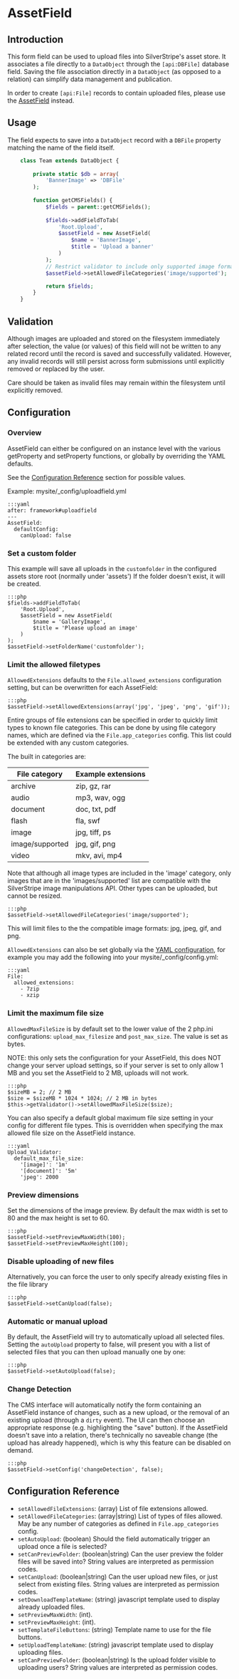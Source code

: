 # AssetField

## Introduction

This form field can be used to upload files into SilverStripe's asset store.
It associates a file directly to a `DataObject` through the `[api:DBFile]` database field.
Saving the file association directly in a `DataObject` (as opposed to a relation)
can simplify data management and publication.

In order to create `[api:File]` records to contain uploaded files,
please use the [AssetField](AssetField) instead.

## Usage

The field expects to save into a `DataObject` record with a `DBFile`
property matching the name of the field itself.


```php
	class Team extends DataObject {
	
    	private static $db = array(
        	'BannerImage' => 'DBFile'
    	);
		
		function getCMSFields() {
			$fields = parent::getCMSFields(); 
			
			$fields->addFieldToTab(
				'Root.Upload',	
				$assetField = new AssetField(
					$name = 'BannerImage',
					$title = 'Upload a banner'
				)
			);
			// Restrict validator to include only supported image formats
			$assetField->setAllowedFileCategories('image/supported');

			return $fields;			
		}	
	}
```

## Validation

Although images are uploaded and stored on the filesystem immediately after selection,
the value (or values) of this field will not be written to any related record until the
record is saved and successfully validated. However, any invalid records will still
persist across form submissions until explicitly removed or replaced by the user.

Care should be taken as invalid files may remain within the filesystem until explicitly removed.

## Configuration

### Overview

AssetField can either be configured on an instance level with the various getProperty
and setProperty functions, or globally by overriding the YAML defaults.

See the [Configuration Reference](uploadfield#configuration-reference) section for possible values.

Example: mysite/_config/uploadfield.yml

	:::yaml
	after: framework#uploadfield
	---
	AssetField:
	  defaultConfig:
	    canUpload: false


### Set a custom folder

This example will save all uploads in the `customfolder` in the configured assets store root (normally under 'assets')
If the folder doesn't exist, it will be created. 

	:::php
	$fields->addFieldToTab(
		'Root.Upload',	
		$assetField = new AssetField(
			$name = 'GalleryImage',
			$title = 'Please upload an image'
		)	
	);
	$assetField->setFolderName('customfolder');


### Limit the allowed filetypes

`AllowedExtensions` defaults to the `File.allowed_extensions` configuration setting,
but can be overwritten for each AssetField:


	:::php
	$assetField->setAllowedExtensions(array('jpg', 'jpeg', 'png', 'gif'));
	

Entire groups of file extensions can be specified in order to quickly limit types to known file categories.
This can be done by using file category names, which are defined via the `File.app_categories` config. This
list could be extended with any custom categories.

The built in categories are:

| File category   | Example extensions | 
|-----------------|--------------------|
| archive         | zip, gz, rar       |
| audio           | mp3, wav, ogg      |
| document        | doc, txt, pdf      |
| flash           | fla, swf           |
| image           | jpg, tiff, ps      |
| image/supported | jpg, gif, png      |
| video           | mkv, avi, mp4      |

Note that although all image types are included in the 'image' category, only images that are in the 
'images/supported' list are compatible with the SilverStripe image manipulations API. Other types
can be uploaded, but cannot be resized.

	:::php
	$assetField->setAllowedFileCategories('image/supported');


This will limit files to the the compatible image formats: jpg, jpeg, gif, and png.

`AllowedExtensions` can also be set globally via the
[YAML configuration](/developer_guides/configuration/configuration/#configuration-yaml-syntax-and-rules),
for example you may add the following into your mysite/_config/config.yml:


	:::yaml
	File: 
	  allowed_extensions: 
	    - 7zip 
	    - xzip


### Limit the maximum file size

`AllowedMaxFileSize` is by default set to the lower value of the 2 php.ini configurations:
`upload_max_filesize` and `post_max_size`. The value is set as bytes.

NOTE: this only sets the configuration for your AssetField, this does NOT change your
server upload settings, so if your server is set to only allow 1 MB and you set the
AssetField to 2 MB, uploads will not work.


	:::php
	$sizeMB = 2; // 2 MB
	$size = $sizeMB * 1024 * 1024; // 2 MB in bytes
	$this->getValidator()->setAllowedMaxFileSize($size);


You can also specify a default global maximum file size setting in your config for different file types.
This is overridden when specifying the max allowed file size on the AssetField instance.


	:::yaml
	Upload_Validator: 
	  default_max_file_size: 
	    '[image]': '1m'
	    '[document]': '5m'
	    'jpeg': 2000


### Preview dimensions

Set the dimensions of the image preview. By default the max width is set to 80 and the max height is set to 60.


	:::php
	$assetField->setPreviewMaxWidth(100);
	$assetField->setPreviewMaxHeight(100);



### Disable uploading of new files

Alternatively, you can force the user to only specify already existing files in the file library


	:::php
	$assetField->setCanUpload(false);

	
### Automatic or manual upload

By default, the AssetField will try to automatically upload all selected files. Setting the `autoUpload`
property to false, will present you with a list of selected files that you can then upload manually one by one:


	:::php
	$assetField->setAutoUpload(false);


### Change Detection

The CMS interface will automatically notify the form containing
an AssetField instance of changes, such as a new upload,
or the removal of an existing upload (through a `dirty` event).
The UI can then choose an appropriate response (e.g. highlighting the "save" button).
If the AssetField doesn't save into a relation, there's technically no saveable change
(the upload has already happened), which is why this feature can be disabled on demand.


	:::php
	$assetField->setConfig('changeDetection', false);

## Configuration Reference

 * `setAllowedFileExtensions`: (array) List of file extensions allowed.
 * `setAllowedFileCategories`: (array|string) List of types of files allowed. May be any number of
   categories as defined in `File.app_categories` config.
 * `setAutoUpload`: (boolean) Should the field automatically trigger an upload once a file is selected?
 * `setCanPreviewFolder`: (boolean|string) Can the user preview the folder files will be saved into?
   String values are interpreted as permission codes.
 * `setCanUpload`: (boolean|string) Can the user upload new files, or just select from existing files.
   String values are interpreted as permission codes.
 * `setDownloadTemplateName`: (string) javascript template used to display already uploaded files.
 * `setPreviewMaxWidth`: (int).
 * `setPreviewMaxHeight`: (int).
 * `setTemplateFileButtons`: (string) Template name to use for the file buttons.
 * `setUploadTemplateName`: (string) javascript template used to display uploading files.
 * `setCanPreviewFolder`: (boolean|string) Is the upload folder visible to uploading users? String values
   are interpreted as permission codes.
